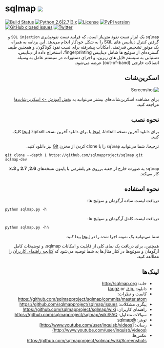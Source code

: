 # sqlmap ![](https://i.imgur.com/fe85aVR.png)

[![Build Status](https://api.travis-ci.org/sqlmapproject/sqlmap.svg?branch=master)](https://travis-ci.org/sqlmapproject/sqlmap) [![Python 2.6|2.7|3.x](https://img.shields.io/badge/python-2.6|2.7|3.x-yellow.svg)](https://www.python.org/) [![License](https://img.shields.io/badge/license-GPLv2-red.svg)](https://raw.githubusercontent.com/sqlmapproject/sqlmap/master/LICENSE) [![PyPI version](https://badge.fury.io/py/sqlmap.svg)](https://badge.fury.io/py/sqlmap) [![GitHub closed issues](https://img.shields.io/github/issues-closed-raw/sqlmapproject/sqlmap.svg?colorB=ff69b4)](https://github.com/sqlmapproject/sqlmap/issues?q=is%3Aissue+is%3Aclosed) [![Twitter](https://img.shields.io/badge/twitter-@sqlmap-blue.svg)](https://twitter.com/sqlmap)

<!-- Start RTL Direction -->
<div dir="rtl">

`sqlmap` یک ابزار تست نفوذ متن‌باز است، که فرایند تست نفوذپذیری `SQL injection` و گرفتن کنترل دیتابیس های SQL را به شکل خودکار انجام می‌دهد. این برنامه به همراه یک موتور تشخیص قدرتمند، امکانات پیشرفته برای تست نفوذ گوناگون، و همچنین طیف گسترده‌ای از سوئیچ ها شامل دیتابیس fingerprinting، استخراج داده از دیتابیس، دستیابی به سیستم فایل های زیرین، و اجرای دستورات در سیستم عامل به وسیله اتصالات خارجی (out-of-band) عرضه می‌شود.

اسکرین‌شات
----

![Screenshot](https://raw.github.com/wiki/sqlmapproject/sqlmap/images/sqlmap_screenshot.png)

برای مشاهده اسکرین‌شات‌های بیشتر می‌توانید به [بخش آموزش -> اسکرین‌شات‌ها](https://github.com/sqlmapproject/sqlmap/wiki/Screenshots) مراجعه کنید.

نحوه نصب
----

برای دانلود آخرین نسخه tarball، [اینجا](https://github.com/sqlmapproject/sqlmap/tarball/master) یا برای دانلود آخرین نسخه zipball [اینجا](https://github.com/sqlmapproject/sqlmap/zipball/master) کلیک کنید.

ترجیحا، شما می‌توانید `sqlmap` را با clone کردن از مخزن [Git](https://github.com/sqlmapproject/sqlmap) نیز دانلود کنید.

<div dir="ltr">

```
git clone --depth 1 https://github.com/sqlmapproject/sqlmap.git sqlmap-dev
```

</div>

`sqlmap` به صورت خارج از جعبه برروی هر پلتفرمی با پایتون نسخه‌های **2.6**, **2.7** و **3.x** کار می‌کند.

نحوه استفاده
----

دریافت لیست ساده آرگومان‌ و سوئیچ ها:

<div dir="ltr">

```
python sqlmap.py -h
```

</div>

دریافت لیست کامل آرگومان و سوئیچ ها:

<div dir="ltr">

```
python sqlmap.py -hh
```

</div>

شما می‌توانید یک نمونه اجرا شده را در [اینجا](https://asciinema.org/a/46601) یپدا کنید.

همچنین، برای دریافت یک نمای کلی از قابلیت و امکانات sqlmap، و توضیحات کامل آرگومان و سوئیچ‌ها در کنار مثال‌ها به شما توصیه می‌شود که [کتابچه راهنمای کاربران](https://github.com/sqlmapproject/sqlmap/wiki/Usage) را مطالعه کنید.

لینک‌ها
----

* خانه: http://sqlmap.org
* دانلود: [.tar.gz](https://github.com/sqlmapproject/sqlmap/tarball/master) or [.zip](https://github.com/sqlmapproject/sqlmap/zipball/master)
* کایمت و نظرات: https://github.com/sqlmapproject/sqlmap/commits/master.atom
* پیگری مشکلات: https://github.com/sqlmapproject/sqlmap/issues
* راهنمای کاربران: https://github.com/sqlmapproject/sqlmap/wiki
* سوالات متداول: https://github.com/sqlmapproject/sqlmap/wiki/FAQ
* تویتر: [@sqlmap](https://twitter.com/sqlmap)
* رسانه: [http://www.youtube.com/user/inquisb/videos](http://www.youtube.com/user/inquisb/videos)
* عکس‌ها: https://github.com/sqlmapproject/sqlmap/wiki/Screenshots

<!-- End RTL Direction -->
</div>
